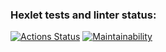 ### Hexlet tests and linter status:
[![Actions Status](https://github.com/radalana/java-project-61/actions/workflows/hexlet-check.yml/badge.svg)](https://github.com/radalana/java-project-61/actions) [![Maintainability](https://api.codeclimate.com/v1/badges/79077ceef4d03c39313b/maintainability)](https://codeclimate.com/github/radalana/java-project-61/maintainability)


